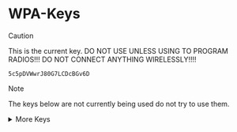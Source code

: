 # WPA-Keys

> [!CAUTION]
> This is the current key. DO NOT USE UNLESS USING TO PROGRAM RADIOS!!!
> DO NOT CONNECT ANYTHING WIRELESSLY!!!!

```
5c5pDVWwrJ80G7LCDcBGv6D
```

> [!NOTE]
> The keys below are not currently being used do not try to use them.

<details>
  
  <summary>More Keys</summary>
  
  # More Keys
  
  ```
  cSKyyDovUUNh2ComWndDuU6
  ```
  
  ```
  UKj3js5ES0Z10MVwShGbdxO
  ```
  
  ```
  Fq2AkfKEhgUttu5oODILtve
  ```
  
</details>
